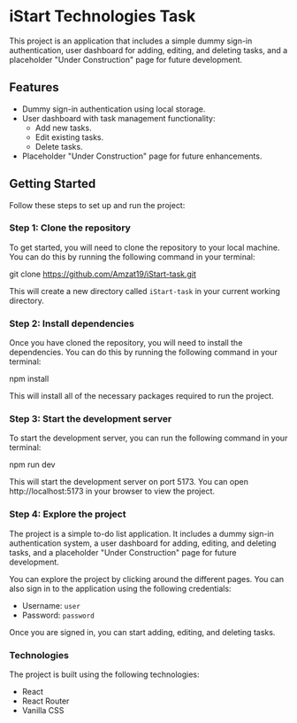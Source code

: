 # iStart Technologies Task 

This project is an application that includes a simple dummy sign-in authentication, user dashboard for adding, editing, and deleting tasks, and a placeholder "Under Construction" page for future development.

## Features

- Dummy sign-in authentication using local storage.
- User dashboard with task management functionality:
  - Add new tasks.
  - Edit existing tasks.
  - Delete tasks.
- Placeholder "Under Construction" page for future enhancements.

## Getting Started

Follow these steps to set up and run the project:

### Step 1: Clone the repository

To get started, you will need to clone the repository to your local machine. You can do this by running the following command in your terminal:


git clone https://github.com/Amzat19/iStart-task.git
​


This will create a new directory called `iStart-task` in your current working directory.

### Step 2: Install dependencies

Once you have cloned the repository, you will need to install the dependencies. You can do this by running the following command in your terminal:


npm install
​


This will install all of the necessary packages required to run the project.

### Step 3: Start the development server

To start the development server, you can run the following command in your terminal:


npm run dev
​


This will start the development server on port 5173. You can open http://localhost:5173 in your browser to view the project.

### Step 4: Explore the project

The project is a simple to-do list application. It includes a dummy sign-in authentication system, a user dashboard for adding, editing, and deleting tasks, and a placeholder "Under Construction" page for future development.

You can explore the project by clicking around the different pages. You can also sign in to the application using the following credentials:

* Username: `user`
* Password: `password`

Once you are signed in, you can start adding, editing, and deleting tasks.

### Technologies

The project is built using the following technologies:

* React
* React Router
* Vanilla CSS
